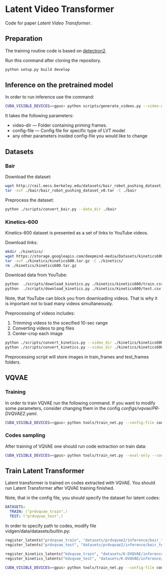 # Latent Video Transformer

Code for paper _Latent Video Transformer_.


## Preparation

The training routine code is based on [detectron2](https://github.com/facebookresearch/detectron2).

Run this command after cloning the repository.

```bash
python setup.py build develop
```


## Inference on the pretrained model

In order to run inference use the command:

```bash
CUDA_VISIBLE_DEVICES=<gpus> python scripts/generate_videos.py --video-dir ./example --config-file configs/vt/DSFVT.yaml MODEL.GENERATOR.WEIGHTS pretrained/DSFVT/netG/model_final.pth OUTPUT_DIR ./example/sample
```

It takes the following parameters:
* video-dir — Folder containing priming frames.
* config-file — Config file for specific type of LVT model
* any other parameters insided config-file you would like to change


## Datasets

### Bair

Download the dataset:

```bash
wget http://rail.eecs.berkeley.edu/datasets/bair_robot_pushing_dataset_v0.tar -P ./bair
tar -xvf ./bair/bair_robot_pushing_dataset_v0.tar -C ./bair
```

Preprocess the dataset:

```bash
python ./scripts/convert_bair.py --data_dir ./bair
```


### Kinetics-600

Kinetics-600 dataset is presented as a set of links to YouTube videos.

Download links:
```bash
mkdir ./kinetics/
wget https://storage.googleapis.com/deepmind-media/Datasets/kinetics600.tar.gz -P ./kinetics/
tar -xvf ./kinetics/kinetics600.tar.gz -C ./kinetics/
rm ./kinetics/kinetics600.tar.gz
```

Download data from YouTube:

```bash
python  ./scripts/download_kinetics.py ./kinetics/kinetics600/train.csv ./kinetics//kinetics600/train_vid --trim --num-jobs 1
python  ./scripts/download_kinetics.py ./kinetics/kinetics600/test.csv ./kinetics/kinetics600/test_vid --trim --num-jobs 1
```

Note, that YouTube can block you from downloading videos. That is why it is important not to load many videos simultaneously.


Preprocessing of videos includes:
1. Trimming videos to the scecified 10-sec range
2. Converting videos to png files
3. Center-crop each image 

```bash
python ./scripts/convert_kinetics.py --video_dir ./kinetics/kinetics600/train --output_dir ./kinetics/kinetics600/train_frames --num_jobs 5 --img_size 64
python ./scripts/convert_kinetics.py --video_dir ./kinetics/kinetics600/test --output_dir ./kinetics/kinetics600/test_frames --num_jobs 5 --img_size 64
```

Preprocessing script will store images in train_frames and test_frames folders.



## VQVAE

### Training

In order to train VQVAE run the following command. If you want to modify some parameters, consider changing them in the config _configs/vqvae/PR-DVQVAE2.yaml_.

```bash
CUDA_VISIBLE_DEVICES=<gpus> python tools/train_net.py --config-file configs/vqvae/PR-DVQVAE2.yaml --num-gpus <number of gpus> OUTPUT_DIR experiments/PR-DVQVAE2
```

### Codes sampling

After training of VQVAE one should run code extraction on train data:

```bash
CUDA_VISIBLE_DEVICES=<gpus> python tools/train_net.py --eval-only --config-file configs/vqvae/PR-DVQVAE2.yaml OUTPUT_DIR experiments/PR-DVQVAE2 TEST.EVALUATORS "CodesExtractor" DATASETS.TEST "kinetics_train_seq"
```


## Train Latent Transformer

Latent transformer is trained on codes extracted with VQVAE. You should run Latent Transformer after VQVAE training finished. 

Note, that in the config file, you should specify the dataset for latent codes:

```yaml
DATASETS:
  TRAIN: ("prdvqvae_train",)
  TEST: ("prdvqvae_test",)
```

In order to specify path to codes, modify file vidgen/data/datasets/builtin.py:

```python
register_latents("prdvqvae_train", "datasets/prdvqvae2/inference/bair_train_seq")
register_latents("prdvqvae_test", "datasets/prdvqvae2/inference/bair_test_seq")

register_kinetics_latents("kdvqvae_train", "datasets/K-DVQVAE/inference/kinetics_train_seq")
register_kinetics_latents("kdvqvae_test", "datasets/K-DVQVAE/inference/kinetics_test_seq")
```


```bash
CUDA_VISIBLE_DEVICES=<gpus> python tools/train_net.py --config-file configs/vt/DSFVT.yaml --num-gpus 1 OUTPUT_DIR experiments/vt/DSFVT 
```




